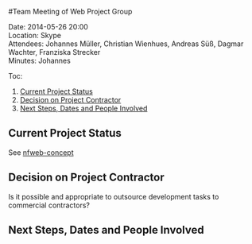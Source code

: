 #Team Meeting of Web Project Group

Date: 2014-05-26 20:00  
Location: Skype  
Attendees: Johannes Müller, Christian Wienhues, Andreas Süß, Dagmar Wachter, Franziska Strecker  
Minutes: Johannes  

Toc:
1. [Current Project Status](#current-project-status)
2. [Decision on Project Contractor](#decision-on-project-contractor)
3. [Next Steps, Dates and People Involved](#next-steps-dates-and-people-involved)

## Current Project Status

See [nfweb-concept](https://github.com/nfweb/nf-concept)

## Decision on Project Contractor
Is it possible and appropriate to outsource development tasks to commercial contractors?

## Next Steps, Dates and People Involved
